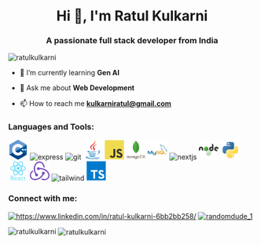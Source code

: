 <h1 align="center">Hi 👋, I'm Ratul Kulkarni</h1>
<h3 align="center">A passionate full stack developer from India</h3>

<p align="left"> <img src="https://komarev.com/ghpvc/?username=ratulkulkarni&label=Profile%20views&color=0e75b6&style=flat" alt="ratulkulkarni" /> </p>

- 🌱 I’m currently learning **Gen AI**

- 💬 Ask me about **Web Development**

- 📫 How to reach me **kulkarniratul@gmail.com**

<h3 align="left">Languages and Tools:</h3>
<p align="left">
  <img src="https://raw.githubusercontent.com/devicons/devicon/master/icons/cplusplus/cplusplus-original.svg" alt="cplusplus" width="40" height="40"/>
  <img src="https://www.vectorlogo.zone/logos/expressjs/expressjs-icon.svg" alt="express" width="40" height="40"/>
  <img src="https://www.vectorlogo.zone/logos/git-scm/git-scm-icon.svg" alt="git" width="40" height="40"/>
  <img src="https://raw.githubusercontent.com/devicons/devicon/master/icons/java/java-original.svg" alt="java" width="40" height="40"/>
  <img src="https://raw.githubusercontent.com/devicons/devicon/master/icons/javascript/javascript-original.svg" alt="javascript" width="40" height="40"/>
  <img src="https://raw.githubusercontent.com/devicons/devicon/master/icons/mongodb/mongodb-original-wordmark.svg" alt="mongodb" width="40" height="40"/>
  <img src="https://raw.githubusercontent.com/devicons/devicon/master/icons/mysql/mysql-original-wordmark.svg" alt="mysql" width="40" height="40"/>
  <img src="https://cdn.worldvectorlogo.com/logos/nextjs-2.svg" alt="nextjs" width="40" height="40"/>
  <img src="https://raw.githubusercontent.com/devicons/devicon/master/icons/nodejs/nodejs-original-wordmark.svg" alt="nodejs" width="40" height="40"/>
  <img src="https://raw.githubusercontent.com/devicons/devicon/master/icons/python/python-original.svg" alt="python" width="40" height="40"/>
  <img src="https://raw.githubusercontent.com/devicons/devicon/master/icons/react/react-original-wordmark.svg" alt="react" width="40" height="40"/>
  <img src="https://raw.githubusercontent.com/devicons/devicon/master/icons/redux/redux-original.svg" alt="redux" width="40" height="40"/>
  <img src="https://www.vectorlogo.zone/logos/tailwindcss/tailwindcss-icon.svg" alt="tailwind" width="40" height="40"/>
  <img src="https://raw.githubusercontent.com/devicons/devicon/master/icons/typescript/typescript-original.svg" alt="typescript" width="40" height="40"/>
</p>


<h3 align="left">Connect with me:</h3>
<p align="left">
<a href="https://www.linkedin.com/in/ratul-kulkarni-6bb2bb258/" target="blank"><img align="center" src="https://raw.githubusercontent.com/rahuldkjain/github-profile-readme-generator/master/src/images/icons/Social/linked-in-alt.svg" alt="https://www.linkedin.com/in/ratul-kulkarni-6bb2bb258/" height="30" width="40" /></a>
<a href="https://www.codechef.com/users/randomdude_1" target="blank"><img align="center" src="https://cdn.jsdelivr.net/npm/simple-icons@3.1.0/icons/codechef.svg" alt="randomdude_1" height="30" width="40" /></a>
</p>

<p><img align="left" src="https://github-readme-stats.vercel.app/api/top-langs?username=ratulkulkarni&show_icons=true&locale=en&layout=compact&theme=tokyonight" alt="ratulkulkarni" /></p>

<p>&nbsp;<img align="center" src="https://github-readme-stats.vercel.app/api?username=ratulkulkarni&show_icons=true&locale=en&theme=tokyonight" alt="ratulkulkarni" /></p>
